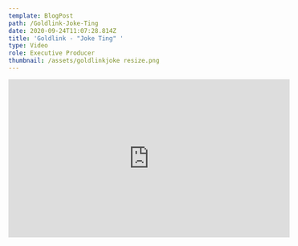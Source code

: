 ```yaml
---
template: BlogPost
path: /Goldlink-Joke-Ting
date: 2020-09-24T11:07:28.814Z
title: 'Goldlink - "Joke Ting" '
type: Video
role: Executive Producer
thumbnail: /assets/goldlinkjoke resize.png
---
```

<iframe width="560" height="315" src="https://www.youtube.com/embed/WDq0dJbu8sE" frameborder="0" allow="accelerometer; autoplay; clipboard-write; encrypted-media; gyroscope; picture-in-picture" allowfullscreen></iframe>
